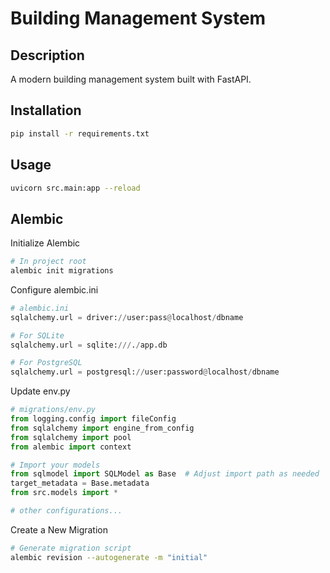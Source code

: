 # Building Management System

## Description
A modern building management system built with FastAPI.

## Installation
```bash
pip install -r requirements.txt
```

## Usage
```bash
uvicorn src.main:app --reload
```

## Alembic

Initialize Alembic
```bash
# In project root
alembic init migrations
```

Configure alembic.ini
```python
# alembic.ini
sqlalchemy.url = driver://user:pass@localhost/dbname

# For SQLite
sqlalchemy.url = sqlite:///./app.db

# For PostgreSQL
sqlalchemy.url = postgresql://user:password@localhost/dbname
```

Update env.py

```python
# migrations/env.py
from logging.config import fileConfig
from sqlalchemy import engine_from_config
from sqlalchemy import pool
from alembic import context

# Import your models
from sqlmodel import SQLModel as Base  # Adjust import path as needed
target_metadata = Base.metadata
from src.models import *

# other configurations...
```

Create a New Migration

```bash
# Generate migration script
alembic revision --autogenerate -m "initial"
```

